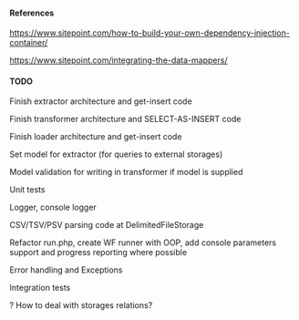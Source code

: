 #### References

https://www.sitepoint.com/how-to-build-your-own-dependency-injection-container/

https://www.sitepoint.com/integrating-the-data-mappers/

#### TODO

Finish extractor architecture and get-insert code

Finish transformer architecture and SELECT-AS-INSERT code

Finish loader architecture and get-insert code

Set model for extractor (for queries to external storages)

Model validation for writing in transformer if model is supplied

Unit tests

Logger, console logger

CSV/TSV/PSV parsing code at DelimitedFileStorage 

Refactor run.php, create WF runner with OOP, add console parameters support and progress reporting where possible

Error handling and Exceptions 

Integration tests

? How to deal with storages relations?
